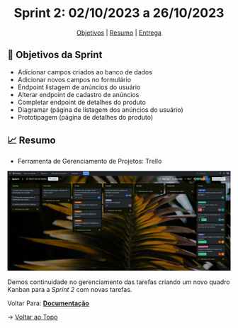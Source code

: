 <span id="topo">

<h1 align="center">Sprint 2: 02/10/2023 a 26/10/2023</h1>

<p align="center">
    <a href="#objetivos">Objetivos</a> |
    <a href="#Resumo">Resumo</a> |
    <a href="#entregas">Entrega</a> 
</p>

<span id="objetivos">
    
## :dart: Objetivos da Sprint

- Adicionar campos criados ao banco de dados
- Adicionar novos campos no formulário
- Endpoint listagem de anúncios do usuário
- Alterar endpoint de cadastro de anúncios
- Completar endpoint  de detalhes do produto
- Diagramar (página de listagem dos anúncios do usuário)
- Prototipagem (página de detalhes do produto)

<span id="Resumo">
    
## :chart_with_upwards_trend: Resumo


- Ferramenta de Gerenciamento de Projetos: Trello

<img src="/docs/assets/trello2.png" /> 

Demos continuidade no gerenciamento das tarefas criando um novo quadro Kanban para a *Sprint 2* com novas tarefas.

   
   Voltar Para: <a href="https://github.com/backdoorgroup/bike4us/blob/main/README.md"><strong>Documentação</strong></a> 

→ [Voltar ao Topo](#topo)    
    
    